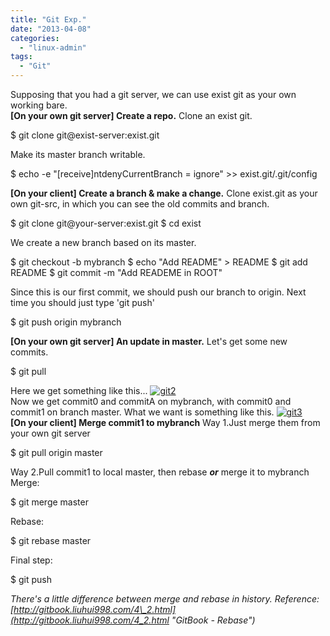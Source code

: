 ```yaml
---
title: "Git Exp."
date: "2013-04-08"
categories: 
  - "linux-admin"
tags:
  - "Git"
---
```


Supposing that you had a git server, we can use exist git as your own working bare.  
**[On your own git server] Create a repo.** Clone an exist git.

$ git clone git@exist-server:exist.git

Make its master branch writable.

$ echo -e "\[receive\]ntdenyCurrentBranch = ignore" >> exist.git/.git/config

  
**[On your client] Create a branch & make a change.** Clone exist.git as your own git-src, in which you can see the old commits and branch.

$ git clone git@your-server:exist.git
$ cd exist

We create a new branch based on its master.

$ git checkout -b mybranch
$ echo "Add README" > README
$ git add README
$ git commit -m "Add READEME in ROOT"

Since this is our first commit, we should push our branch to origin. Next time you should just type 'git push'

$ git push origin mybranch

  
**\[On your own git server\] An update in master.** Let's get some new commits.

$ git pull

Here we get something like this... [![git2](/blog/post/images/git21.png)](http://69.164.197.168/wp-content/uploads/2013/04/git21.png)  
Now we get commit0 and commitA on mybranch, with commit0 and commit1 on branch master. What we want is something like this. [![git3](/blog/post/images/git3.png)](http://69.164.197.168/wp-content/uploads/2013/04/git3.png)  
**\[On your client\] Merge commit1 to mybranch** Way 1.Just merge them from your own git server

$ git pull origin master

Way 2.Pull commit1 to local master, then rebase **_or_** merge it to mybranch Merge:

$ git merge master

Rebase:

$ git rebase master

Final step:

$ git push

  
_There's a little difference between merge and rebase in history. Reference: [http://gitbook.liuhui998.com/4\_2.html](http://gitbook.liuhui998.com/4_2.html "GitBook - Rebase")_
